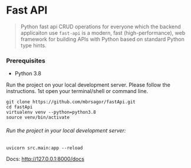 # Fast API

> Python fast api CRUD operations for everyone which the backend applicaiton use `fast-api` is a modern, fast (high-performance), web framework for building APIs with Python based on standard Python type hints.

### Prerequisites
- Python 3.8

Run the project on your local development server. Please follow the instructions.
1st open your terminal/shell or command line.

```base
git clone https://github.com/mbrsagor/fastApi.git
cd fastApi
virtualenv venv --python=python3.8
source venv/bin/activate
```

###### Run the project in your local development server:
```
uvicorn src.main:app --reload
```

Docs: http://127.0.0.1:8000/docs
